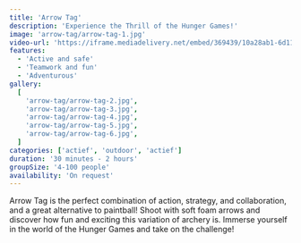 ```yaml
---
title: 'Arrow Tag'
description: 'Experience the Thrill of the Hunger Games!'
image: 'arrow-tag/arrow-tag-1.jpg'
video-url: 'https://iframe.mediadelivery.net/embed/369439/10a28ab1-6d11-4018-96a5-287dc7650b16'
features:
  - 'Active and safe'
  - 'Teamwork and fun'
  - 'Adventurous'
gallery:
  [
    'arrow-tag/arrow-tag-2.jpg',
    'arrow-tag/arrow-tag-3.jpg',
    'arrow-tag/arrow-tag-4.jpg',
    'arrow-tag/arrow-tag-5.jpg',
    'arrow-tag/arrow-tag-6.jpg',
  ]
categories: ['actief', 'outdoor', 'actief']
duration: '30 minutes - 2 hours'
groupSize: '4-100 people'
availability: 'On request'
---
```


Arrow Tag is the perfect combination of action, strategy, and collaboration, and a great alternative to paintball! Shoot with soft foam arrows and discover how fun and exciting this variation of archery is. Immerse yourself in the world of the Hunger Games and take on the challenge!
